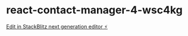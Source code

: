 # react-contact-manager-4-wsc4kg

[Edit in StackBlitz next generation editor ⚡️](https://stackblitz.com/~/github.com/paredesgabrielb/react-contact-manager-4-wsc4kg)
